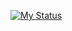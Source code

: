  [![My Status](https://github-readme-stats.vercel.app/api?username=kskaneki1)](https://github.com/anuraghazra/github-readme-stats)
